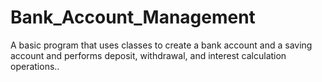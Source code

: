 # Bank_Account_Management
A basic program that uses classes to create a bank account and a saving account  and performs deposit, withdrawal, and interest calculation operations..
